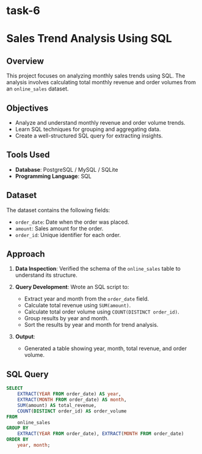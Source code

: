 # task-6
# Sales Trend Analysis Using SQL

## Overview
This project focuses on analyzing monthly sales trends using SQL. The analysis involves calculating total monthly revenue and order volumes from an `online_sales` dataset.

## Objectives
- Analyze and understand monthly revenue and order volume trends.
- Learn SQL techniques for grouping and aggregating data.
- Create a well-structured SQL query for extracting insights.

## Tools Used
- **Database**: PostgreSQL / MySQL / SQLite
- **Programming Language**: SQL

## Dataset
The dataset contains the following fields:
- `order_date`: Date when the order was placed.
- `amount`: Sales amount for the order.
- `order_id`: Unique identifier for each order.

## Approach
1. **Data Inspection**:
   Verified the schema of the `online_sales` table to understand its structure.
   
2. **Query Development**:
   Wrote an SQL script to:
   - Extract year and month from the `order_date` field.
   - Calculate total revenue using `SUM(amount)`.
   - Calculate total order volume using `COUNT(DISTINCT order_id)`.
   - Group results by year and month.
   - Sort the results by year and month for trend analysis.

3. **Output**:
   - Generated a table showing year, month, total revenue, and order volume.

## SQL Query
```sql
SELECT 
    EXTRACT(YEAR FROM order_date) AS year,
    EXTRACT(MONTH FROM order_date) AS month,
    SUM(amount) AS total_revenue,
    COUNT(DISTINCT order_id) AS order_volume
FROM 
    online_sales
GROUP BY 
    EXTRACT(YEAR FROM order_date), EXTRACT(MONTH FROM order_date)
ORDER BY 
    year, month;

